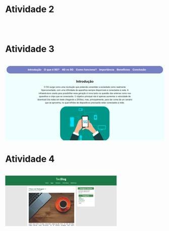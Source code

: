 <h1>Atividade 2</h1>
<br><br>
<h1>Atividade 3</h1>
<br>
<img src= "https://github.com/thaycn/PWEB/blob/main/Atividade3/Atividade3.png"/>
<h1>Atividade 4</h1>
<br>
<img src= "https://github.com/thaycn/PWEB/blob/main/Atividade4/atividade4.png" width="70%"/>
